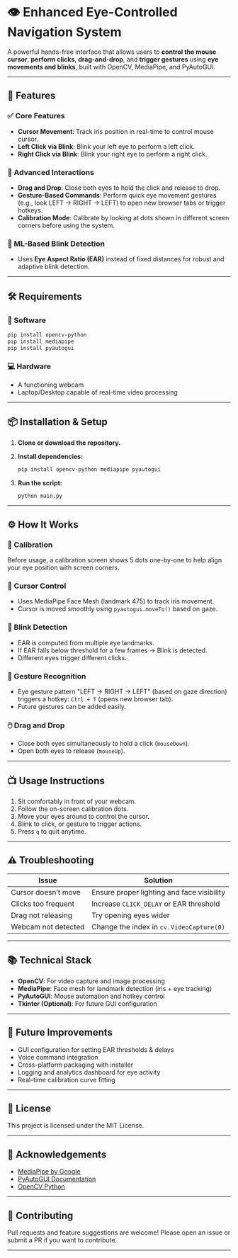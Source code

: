 # 👁️ Enhanced Eye-Controlled Navigation System

A powerful hands-free interface that allows users to **control the mouse cursor**, **perform clicks**, **drag-and-drop**, and **trigger gestures** using **eye movements and blinks**, built with OpenCV, MediaPipe, and PyAutoGUI.

---

## 🚀 Features

### ✅ Core Features
- **Cursor Movement**: Track iris position in real-time to control mouse cursor.
- **Left Click via Blink**: Blink your left eye to perform a left click.
- **Right Click via Blink**: Blink your right eye to perform a right click.

### 🔁 Advanced Interactions
- **Drag and Drop**: Close both eyes to hold the click and release to drop.
- **Gesture-Based Commands**: Perform quick eye movement gestures (e.g., look LEFT → RIGHT → LEFT) to open new browser tabs or trigger hotkeys.
- **Calibration Mode**: Calibrate by looking at dots shown in different screen corners before using the system.

### 🤖 ML-Based Blink Detection
- Uses **Eye Aspect Ratio (EAR)** instead of fixed distances for robust and adaptive blink detection.

---

## 🛠️ Requirements

### 🔧 Software
```bash
pip install opencv-python
pip install mediapipe
pip install pyautogui
````

### 💻 Hardware

* A functioning webcam
* Laptop/Desktop capable of real-time video processing

---

## 📦 Installation & Setup

1. **Clone or download the repository.**
2. **Install dependencies:**

   ```bash
   pip install opencv-python mediapipe pyautogui
   ```
3. **Run the script:**

   ```bash
   python main.py
   ```

---

## ⚙️ How It Works

### 📌 Calibration

Before usage, a calibration screen shows 5 dots one-by-one to help align your eye position with screen corners.

### 🧠 Cursor Control

* Uses MediaPipe Face Mesh (landmark 475) to track iris movement.
* Cursor is moved smoothly using `pyautogui.moveTo()` based on gaze.

### 👀 Blink Detection

* EAR is computed from multiple eye landmarks.
* If EAR falls below threshold for a few frames → Blink is detected.
* Different eyes trigger different clicks.

### 🧠 Gesture Recognition

* Eye gesture pattern "LEFT → RIGHT → LEFT" (based on gaze direction) triggers a hotkey: `Ctrl + T` (opens new browser tab).
* Future gestures can be added easily.

### 🖱️ Drag and Drop

* Close both eyes simultaneously to hold a click (`mouseDown`).
* Open both eyes to release (`mouseUp`).

---

## 📺 Usage Instructions

1. Sit comfortably in front of your webcam.
2. Follow the on-screen calibration dots.
3. Move your eyes around to control the cursor.
4. Blink to click, or gesture to trigger actions.
5. Press `q` to quit anytime.

---

## ⚠️ Troubleshooting

| Issue               | Solution                                   |
| ------------------- | ------------------------------------------ |
| Cursor doesn’t move | Ensure proper lighting and face visibility |
| Clicks too frequent | Increase `CLICK_DELAY` or EAR threshold    |
| Drag not releasing  | Try opening eyes wider                     |
| Webcam not detected | Change the index in `cv.VideoCapture(0)`   |

---

## 📚 Technical Stack

* **OpenCV**: For video capture and image processing
* **MediaPipe**: Face mesh for landmark detection (iris + eye tracking)
* **PyAutoGUI**: Mouse automation and hotkey control
* **Tkinter (Optional)**: For future GUI configuration

---

## 🧠 Future Improvements

* GUI configuration for setting EAR thresholds & delays
* Voice command integration
* Cross-platform packaging with installer
* Logging and analytics dashboard for eye activity
* Real-time calibration curve fitting

---

## 📄 License

This project is licensed under the MIT License.

---

## 🙌 Acknowledgements

* [MediaPipe by Google](https://github.com/google/mediapipe)
* [PyAutoGUI Documentation](https://pyautogui.readthedocs.io/)
* [OpenCV Python](https://docs.opencv.org/)

---

## 🤝 Contributing

Pull requests and feature suggestions are welcome! Please open an issue or submit a PR if you want to contribute.

---
